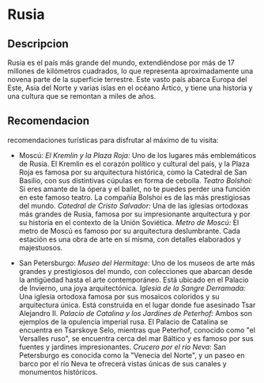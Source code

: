 # Rusia

## Descripcion
Rusia es el país más grande del mundo, extendiéndose por más de 17 millones de kilómetros cuadrados, lo que representa aproximadamente una novena parte de la superficie terrestre. Este vasto país abarca Europa del Este, Asia del Norte y varias islas en el océano Ártico, y tiene una historia y una cultura que se remontan a miles de años.

## Recomendacion
recomendaciones turísticas para disfrutar al máximo de tu visita:

- Moscú:
*El Kremlin y la Plaza Roja:* Uno de los lugares más emblemáticos de Rusia. El Kremlin es el corazón político y cultural del país, y la Plaza Roja es famosa por su arquitectura histórica, como la Catedral de San Basilio, con sus distintivas cúpulas en forma de cebolla.
*Teatro Bolshoi:* Si eres amante de la ópera y el ballet, no te puedes perder una función en este famoso teatro. La compañía Bolshoi es de las más prestigiosas del mundo.
*Catedral de Cristo Salvador:* Una de las iglesias ortodoxas más grandes de Rusia, famosa por su impresionante arquitectura y por su historia en el contexto de la Unión Soviética.
*Metro de Moscú:* El metro de Moscú es famoso por su arquitectura deslumbrante. Cada estación es una obra de arte en sí misma, con detalles elaborados y majestuosos.

- San Petersburgo:
*Museo del Hermitage:* Uno de los museos de arte más grandes y prestigiosos del mundo, con colecciones que abarcan desde la antigüedad hasta el arte contemporáneo. Está ubicado en el Palacio de Invierno, una joya arquitectónica.
*Iglesia de la Sangre Derramada:* Una iglesia ortodoxa famosa por sus mosaicos coloridos y su arquitectura única. Está construida en el lugar donde fue asesinado Tsar Alejandro II.
*Palacio de Catalina y los Jardines de Peterhof:* Ambos son ejemplos de la opulencia imperial rusa. El Palacio de Catalina se encuentra en Tsarskoye Selo, mientras que Peterhof, conocido como "el Versalles ruso", se encuentra cerca del mar Báltico y es famoso por sus fuentes y jardines impresionantes.
*Crucero por el río Neva:* San Petersburgo es conocida como la "Venecia del Norte", y un paseo en barco por el río Neva te ofrecerá vistas únicas de sus canales y monumentos históricos.
